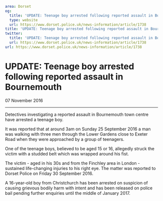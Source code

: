 ```yaml
area: Dorset
og:
  title: 'UPDATE: Teenage boy arrested following reported assault in Bournemouth'
  type: website
  url: https://www.dorset.police.uk/news-information/article/1738
title: 'UPDATE: Teenage boy arrested following reported assault in Bournemouth |'
twitter:
  title: 'UPDATE: Teenage boy arrested following reported assault in Bournemouth'
  url: https://www.dorset.police.uk/news-information/article/1738
url: https://www.dorset.police.uk/news-information/article/1738
```

# UPDATE: Teenage boy arrested following reported assault in Bournemouth

07 November 2016

* * *

Detectives investigating a reported assault in Bournemouth town centre have arrested a teenage boy.

It was reported that at around 3am on Sunday 25 September 2016 a man was walking with three men through the Lower Gardens close to Exeter Road when they were approached by a group of teenagers.

One of the teenage boys, believed to be aged 15 or 16, allegedly struck the victim with a studded belt which was wrapped around his fist.

The victim - aged in his 30s and from the Finchley area in London - sustained life-changing injuries to his right eye. The matter was reported to Dorset Police on Friday 30 September 2016.

A 16-year-old boy from Christchurch has been arrested on suspicion of causing grievous bodily harm with intent and has been released on police bail pending further enquiries until the middle of January 2017.
